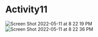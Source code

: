 # Activity11
![Screen Shot 2022-05-11 at 8 22 19 PM](https://user-images.githubusercontent.com/89556340/167968575-97818f31-a3e4-4e79-980c-277722c07f75.png)
![Screen Shot 2022-05-11 at 8 22 36 PM](https://user-images.githubusercontent.com/89556340/167968583-e65aa5c7-0025-4db8-8e38-ac6b104a8c04.png)
